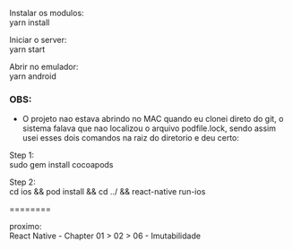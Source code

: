 Instalar os modulos:<br>
yarn install

Iniciar o server:<br>
yarn start

Abrir no emulador:<br>
yarn android

### OBS:

- O projeto nao estava abrindo no MAC quando eu clonei direto do git, o sistema falava que nao localizou o arquivo podfile.lock, sendo assim usei esses dois comandos na raiz do diretorio e deu certo:

Step 1:<br>
sudo gem install cocoapods

Step 2:<br>
cd ios && pod install && cd ../ && react-native run-ios


========

proximo:<br>
React Native - Chapter 01 > 02 > 06 - Imutabilidade
